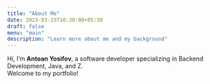 ```yaml
---
title: "About Me"
date: 2023-03-15T10:30:00+05:30
draft: false
menu: "main"
description: "Learn more about me and my background"
---
```


Hi, I’m **Antoan Yosifov**, a software developer specializing in Backend Development, Java, and Z.  
Welcome to my portfolio!
